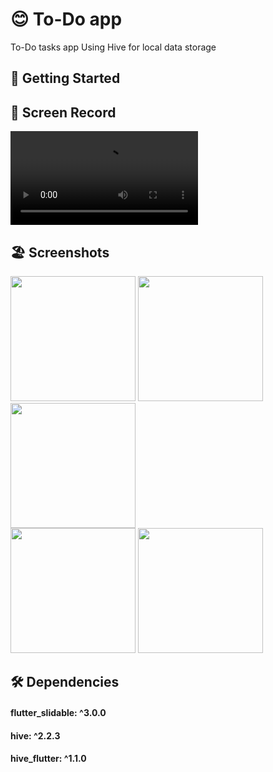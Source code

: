  # 😊  To-Do app

 To-Do tasks app Using Hive for local data storage
 

 ## 🚀 Getting Started

  ## 📸 Screen Record
 
<video src="https://github.com/Ahmedyehia122/NewsReader/assets/142153775/f39babbd-3719-463b-86d7-98ba2667451a
"></video>

 ## 🏖️ Screenshots 
 
 <div>
   <img src ="https://github.com/Ahmedyehia122/NewsReader/assets/142153775/b557f3ab-46d8-4d3e-b04e-01f74dc739fa" width="200" >
   <img src ="https://github.com/Ahmedyehia122/NewsReader/assets/142153775/99637f58-2a17-4c82-9e34-86f415f5ba90" width="200" >
   <img src ="https://github.com/Ahmedyehia122/NewsReader/assets/142153775/b8be1473-d1de-4a60-a43f-695772059e5c" width="200" >
 </div>

 
 <div>
    <img src ="https://github.com/Ahmedyehia122/NewsReader/assets/142153775/7128a91f-cf2d-4163-84ad-11c28afa2120" width="200" >
   <img src ="https://github.com/Ahmedyehia122/NewsReader/assets/142153775/629964ab-de69-4615-9f8f-e353371b74e8" width="200" >
  </div>

 ## 🛠 Dependencies


 #### flutter_slidable: ^3.0.0
 #### hive: ^2.2.3
 #### hive_flutter: ^1.1.0
  
  




 



 
 
